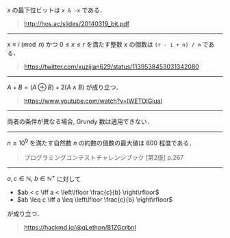 $x$ の最下位ビットは `x & -x` である．

> http://hos.ac/slides/20140319_bit.pdf

---

$x \equiv i \pmod{n}$ かつ $0 \leq x \leq r$ を満たす整数 $x$ の個数は `(r - i + n) / n` である．

> https://twitter.com/xuzijian629/status/1139538453031342080

---

$A + B = (A \oplus B) + 2(A \wedge B)$ が成り立つ．

> https://www.youtube.com/watch?v=lWETOlGiuaI

---

両者の条件が異なる場合, Grundy 数は適用できない．

---

$n \leq 10^9$ を満たす自然数 $n$ の約数の個数の最大値は $800$ 程度である．

> プログラミングコンテストチャレンジブック \[第2版\] p.267

---

$a, c \in \mathbb{N},\ b \in \mathbb{N}^+$ に対して

- $ab < c \iff a < \left\lfloor \frac{c}{b} \right\rfloor$
- $ab \leq c \iff a \leq \left\lfloor \frac{c}{b} \right\rfloor$

が成り立つ．

> https://hackmd.io/@qLethon/B1ZGcrbnI
